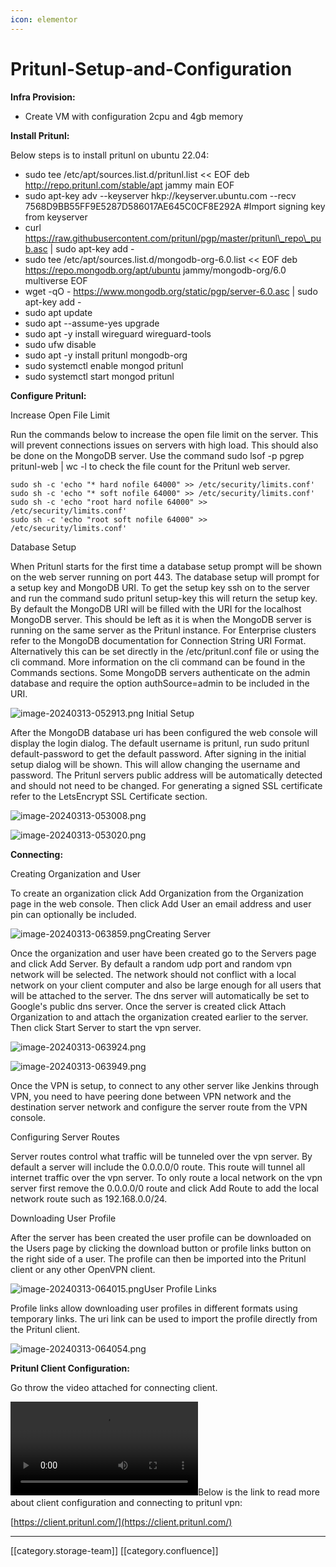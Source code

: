 ```yaml
---
icon: elementor
---
```


# Pritunl-Setup-and-Configuration

**Infra Provision:**

* Create VM with configuration 2cpu and 4gb memory

**Install Pritunl:**

Below steps is to install pritunl on ubuntu 22.04:

* sudo tee /etc/apt/sources.list.d/pritunl.list << EOF deb http://repo.pritunl.com/stable/apt jammy main EOF
* sudo apt-key adv --keyserver hkp://keyserver.ubuntu.com --recv 7568D9BB55FF9E5287D586017AE645C0CF8E292A #Import signing key from keyserver
* curl https://raw.githubusercontent.com/pritunl/pgp/master/pritunl\_repo\_pub.asc | sudo apt-key add -
* sudo tee /etc/apt/sources.list.d/mongodb-org-6.0.list << EOF deb https://repo.mongodb.org/apt/ubuntu jammy/mongodb-org/6.0 multiverse EOF
* wget -qO - https://www.mongodb.org/static/pgp/server-6.0.asc | sudo apt-key add -
* sudo apt update
* sudo apt --assume-yes upgrade
* sudo apt -y install wireguard wireguard-tools
* sudo ufw disable
* sudo apt -y install pritunl mongodb-org
* sudo systemctl enable mongod pritunl
* sudo systemctl start mongod pritunl

**Configure Pritunl:**

Increase Open File Limit

Run the commands below to increase the open file limit on the server. This will prevent connections issues on servers with high load. This should also be done on the MongoDB server. Use the command sudo lsof -p pgrep pritunl-web | wc -l to check the file count for the Pritunl web server.

```
sudo sh -c 'echo "* hard nofile 64000" >> /etc/security/limits.conf'
sudo sh -c 'echo "* soft nofile 64000" >> /etc/security/limits.conf'
sudo sh -c 'echo "root hard nofile 64000" >> /etc/security/limits.conf'
sudo sh -c 'echo "root soft nofile 64000" >> /etc/security/limits.conf'
```

Database Setup

When Pritunl starts for the first time a database setup prompt will be shown on the web server running on port 443. The database setup will prompt for a setup key and MongoDB URI. To get the setup key ssh on to the server and run the command sudo pritunl setup-key this will return the setup key. By default the MongoDB URI will be filled with the URI for the localhost MongoDB server. This should be left as it is when the MongoDB server is running on the same server as the Pritunl instance. For Enterprise clusters refer to the MongoDB documentation for Connection String URI Format. Alternatively this can be set directly in the /etc/pritunl.conf file or using the cli command. More information on the cli command can be found in the Commands sections. Some MongoDB servers authenticate on the admin database and require the option authSource=admin to be included in the URI.

![image-20240313-052913.png](../../../../DevOpsFull/devops-kn-hw2/images/storage/image-20240313-052913.png) Initial Setup

After the MongoDB database uri has been configured the web console will display the login dialog. The default username is pritunl, run sudo pritunl default-password to get the default password. After signing in the initial setup dialog will be shown. This will allow changing the username and password. The Pritunl servers public address will be automatically detected and should not need to be changed. For generating a signed SSL certificate refer to the LetsEncrypt SSL Certificate section.

![image-20240313-053008.png](../../../../DevOpsFull/devops-kn-hw2/images/storage/image-20240313-053008.png)

![image-20240313-053020.png](../../../../DevOpsFull/devops-kn-hw2/images/storage/image-20240313-053020.png)

**Connecting:**

Creating Organization and User

To create an organization click Add Organization from the Organization page in the web console. Then click Add User an email address and user pin can optionally be included.

![image-20240313-063859.png](../../../../DevOpsFull/devops-kn-hw2/images/storage/image-20240313-063859.png)Creating Server

Once the organization and user have been created go to the Servers page and click Add Server. By default a random udp port and random vpn network will be selected. The network should not conflict with a local network on your client computer and also be large enough for all users that will be attached to the server. The dns server will automatically be set to Google's public dns server. Once the server is created click Attach Organization to and attach the organization created earlier to the server. Then click Start Server to start the vpn server.

![image-20240313-063924.png](../../../../DevOpsFull/devops-kn-hw2/images/storage/image-20240313-063924.png)

![image-20240313-063949.png](../../../../DevOpsFull/devops-kn-hw2/images/storage/image-20240313-063949.png)

Once the VPN is setup, to connect to any other server like Jenkins through VPN, you need to have peering done between VPN network and the destination server network and configure the server route from the VPN console.

Configuring Server Routes

Server routes control what traffic will be tunneled over the vpn server. By default a server will include the 0.0.0.0/0 route. This route will tunnel all internet traffic over the vpn server. To only route a local network on the vpn server first remove the 0.0.0.0/0 route and click Add Route to add the local network route such as 192.168.0.0/24.

Downloading User Profile

After the server has been created the user profile can be downloaded on the Users page by clicking the download button or profile links button on the right side of a user. The profile can then be imported into the Pritunl client or any other OpenVPN client.

![image-20240313-064015.png](../../../../DevOpsFull/devops-kn-hw2/images/storage/image-20240313-064015.png)User Profile Links

Profile links allow downloading user profiles in different formats using temporary links. The uri link can be used to import the profile directly from the Pritunl client.

![image-20240313-064054.png](../../../../DevOpsFull/devops-kn-hw2/images/storage/image-20240313-064054.png)

**Pritunl Client Configuration:**

Go throw the video attached for connecting client.

![pritunl.webm](../../../../DevOpsFull/devops-kn-hw2/images/storage/pritunl.webm)Below is the link to read more about client configuration and connecting to pritunl vpn:

[https://client.pritunl.com/](https://client.pritunl.com/)

***

\[\[category.storage-team]] \[\[category.confluence]]
